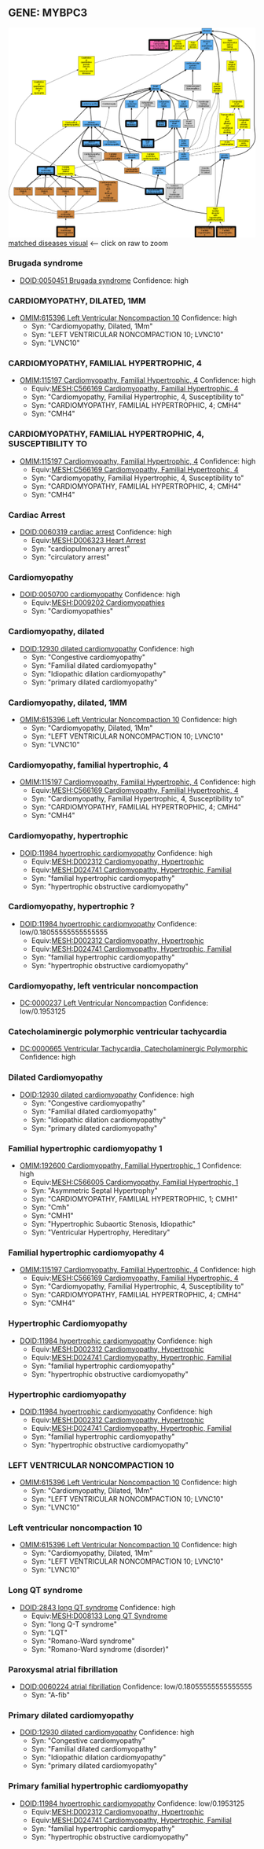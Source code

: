 
## GENE: MYBPC3

![image](MYBPC3.png)
[matched diseases visual](MYBPC3.png)  <-- click on raw to zoom


### Brugada syndrome
 * [DOID:0050451 Brugada syndrome](http://beta.monarchinitiative.org/disease/DOID:0050451) Confidence: high

### CARDIOMYOPATHY, DILATED, 1MM
 * [OMIM:615396 Left Ventricular Noncompaction 10](http://beta.monarchinitiative.org/disease/OMIM:615396) Confidence: high
    * Syn: "Cardiomyopathy, Dilated, 1Mm"
    * Syn: "LEFT VENTRICULAR NONCOMPACTION 10; LVNC10"
    * Syn: "LVNC10"

### CARDIOMYOPATHY, FAMILIAL HYPERTROPHIC, 4
 * [OMIM:115197 Cardiomyopathy, Familial Hypertrophic, 4](http://beta.monarchinitiative.org/disease/OMIM:115197) Confidence: high
    * Equiv:[MESH:C566169 Cardiomyopathy, Familial Hypertrophic, 4](http://beta.monarchinitiative.org/disease/MESH:C566169)
    * Syn: "Cardiomyopathy, Familial Hypertrophic, 4, Susceptibility to"
    * Syn: "CARDIOMYOPATHY, FAMILIAL HYPERTROPHIC, 4; CMH4"
    * Syn: "CMH4"

### CARDIOMYOPATHY, FAMILIAL HYPERTROPHIC, 4, SUSCEPTIBILITY TO
 * [OMIM:115197 Cardiomyopathy, Familial Hypertrophic, 4](http://beta.monarchinitiative.org/disease/OMIM:115197) Confidence: high
    * Equiv:[MESH:C566169 Cardiomyopathy, Familial Hypertrophic, 4](http://beta.monarchinitiative.org/disease/MESH:C566169)
    * Syn: "Cardiomyopathy, Familial Hypertrophic, 4, Susceptibility to"
    * Syn: "CARDIOMYOPATHY, FAMILIAL HYPERTROPHIC, 4; CMH4"
    * Syn: "CMH4"

### Cardiac Arrest
 * [DOID:0060319 cardiac arrest](http://beta.monarchinitiative.org/disease/DOID:0060319) Confidence: high
    * Equiv:[MESH:D006323 Heart Arrest](http://beta.monarchinitiative.org/disease/MESH:D006323)
    * Syn: "cardiopulmonary arrest"
    * Syn: "circulatory arrest"

### Cardiomyopathy
 * [DOID:0050700 cardiomyopathy](http://beta.monarchinitiative.org/disease/DOID:0050700) Confidence: high
    * Equiv:[MESH:D009202 Cardiomyopathies](http://beta.monarchinitiative.org/disease/MESH:D009202)
    * Syn: "Cardiomyopathies"

### Cardiomyopathy, dilated
 * [DOID:12930 dilated cardiomyopathy](http://beta.monarchinitiative.org/disease/DOID:12930) Confidence: high
    * Syn: "Congestive cardiomyopathy"
    * Syn: "Familial dilated cardiomyopathy"
    * Syn: "Idiopathic dilation cardiomyopathy"
    * Syn: "primary dilated cardiomyopathy"

### Cardiomyopathy, dilated, 1MM
 * [OMIM:615396 Left Ventricular Noncompaction 10](http://beta.monarchinitiative.org/disease/OMIM:615396) Confidence: high
    * Syn: "Cardiomyopathy, Dilated, 1Mm"
    * Syn: "LEFT VENTRICULAR NONCOMPACTION 10; LVNC10"
    * Syn: "LVNC10"

### Cardiomyopathy, familial hypertrophic, 4
 * [OMIM:115197 Cardiomyopathy, Familial Hypertrophic, 4](http://beta.monarchinitiative.org/disease/OMIM:115197) Confidence: high
    * Equiv:[MESH:C566169 Cardiomyopathy, Familial Hypertrophic, 4](http://beta.monarchinitiative.org/disease/MESH:C566169)
    * Syn: "Cardiomyopathy, Familial Hypertrophic, 4, Susceptibility to"
    * Syn: "CARDIOMYOPATHY, FAMILIAL HYPERTROPHIC, 4; CMH4"
    * Syn: "CMH4"

### Cardiomyopathy, hypertrophic
 * [DOID:11984 hypertrophic cardiomyopathy](http://beta.monarchinitiative.org/disease/DOID:11984) Confidence: high
    * Equiv:[MESH:D002312 Cardiomyopathy, Hypertrophic](http://beta.monarchinitiative.org/disease/MESH:D002312)
    * Equiv:[MESH:D024741 Cardiomyopathy, Hypertrophic, Familial](http://beta.monarchinitiative.org/disease/MESH:D024741)
    * Syn: "familial hypertrophic cardiomyopathy"
    * Syn: "hypertrophic obstructive cardiomyopathy"

### Cardiomyopathy, hypertrophic ?
 * [DOID:11984 hypertrophic cardiomyopathy](http://beta.monarchinitiative.org/disease/DOID:11984) Confidence: low/0.18055555555555555
    * Equiv:[MESH:D002312 Cardiomyopathy, Hypertrophic](http://beta.monarchinitiative.org/disease/MESH:D002312)
    * Equiv:[MESH:D024741 Cardiomyopathy, Hypertrophic, Familial](http://beta.monarchinitiative.org/disease/MESH:D024741)
    * Syn: "familial hypertrophic cardiomyopathy"
    * Syn: "hypertrophic obstructive cardiomyopathy"

### Cardiomyopathy, left ventricular noncompaction
 * [DC:0000237 Left Ventricular Noncompaction](http://beta.monarchinitiative.org/disease/DC:0000237) Confidence: low/0.1953125

### Catecholaminergic polymorphic ventricular tachycardia
 * [DC:0000665 Ventricular Tachycardia, Catecholaminergic Polymorphic](http://beta.monarchinitiative.org/disease/DC:0000665) Confidence: high

### Dilated Cardiomyopathy
 * [DOID:12930 dilated cardiomyopathy](http://beta.monarchinitiative.org/disease/DOID:12930) Confidence: high
    * Syn: "Congestive cardiomyopathy"
    * Syn: "Familial dilated cardiomyopathy"
    * Syn: "Idiopathic dilation cardiomyopathy"
    * Syn: "primary dilated cardiomyopathy"

### Familial hypertrophic cardiomyopathy 1
 * [OMIM:192600 Cardiomyopathy, Familial Hypertrophic, 1](http://beta.monarchinitiative.org/disease/OMIM:192600) Confidence: high
    * Equiv:[MESH:C566005 Cardiomyopathy, Familial Hypertrophic, 1](http://beta.monarchinitiative.org/disease/MESH:C566005)
    * Syn: "Asymmetric Septal Hypertrophy"
    * Syn: "CARDIOMYOPATHY, FAMILIAL HYPERTROPHIC, 1; CMH1"
    * Syn: "Cmh"
    * Syn: "CMH1"
    * Syn: "Hypertrophic Subaortic Stenosis, Idiopathic"
    * Syn: "Ventricular Hypertrophy, Hereditary"

### Familial hypertrophic cardiomyopathy 4
 * [OMIM:115197 Cardiomyopathy, Familial Hypertrophic, 4](http://beta.monarchinitiative.org/disease/OMIM:115197) Confidence: high
    * Equiv:[MESH:C566169 Cardiomyopathy, Familial Hypertrophic, 4](http://beta.monarchinitiative.org/disease/MESH:C566169)
    * Syn: "Cardiomyopathy, Familial Hypertrophic, 4, Susceptibility to"
    * Syn: "CARDIOMYOPATHY, FAMILIAL HYPERTROPHIC, 4; CMH4"
    * Syn: "CMH4"

### Hypertrophic Cardiomyopathy
 * [DOID:11984 hypertrophic cardiomyopathy](http://beta.monarchinitiative.org/disease/DOID:11984) Confidence: high
    * Equiv:[MESH:D002312 Cardiomyopathy, Hypertrophic](http://beta.monarchinitiative.org/disease/MESH:D002312)
    * Equiv:[MESH:D024741 Cardiomyopathy, Hypertrophic, Familial](http://beta.monarchinitiative.org/disease/MESH:D024741)
    * Syn: "familial hypertrophic cardiomyopathy"
    * Syn: "hypertrophic obstructive cardiomyopathy"

### Hypertrophic cardiomyopathy
 * [DOID:11984 hypertrophic cardiomyopathy](http://beta.monarchinitiative.org/disease/DOID:11984) Confidence: high
    * Equiv:[MESH:D002312 Cardiomyopathy, Hypertrophic](http://beta.monarchinitiative.org/disease/MESH:D002312)
    * Equiv:[MESH:D024741 Cardiomyopathy, Hypertrophic, Familial](http://beta.monarchinitiative.org/disease/MESH:D024741)
    * Syn: "familial hypertrophic cardiomyopathy"
    * Syn: "hypertrophic obstructive cardiomyopathy"

### LEFT VENTRICULAR NONCOMPACTION 10
 * [OMIM:615396 Left Ventricular Noncompaction 10](http://beta.monarchinitiative.org/disease/OMIM:615396) Confidence: high
    * Syn: "Cardiomyopathy, Dilated, 1Mm"
    * Syn: "LEFT VENTRICULAR NONCOMPACTION 10; LVNC10"
    * Syn: "LVNC10"

### Left ventricular noncompaction 10
 * [OMIM:615396 Left Ventricular Noncompaction 10](http://beta.monarchinitiative.org/disease/OMIM:615396) Confidence: high
    * Syn: "Cardiomyopathy, Dilated, 1Mm"
    * Syn: "LEFT VENTRICULAR NONCOMPACTION 10; LVNC10"
    * Syn: "LVNC10"

### Long QT syndrome
 * [DOID:2843 long QT syndrome](http://beta.monarchinitiative.org/disease/DOID:2843) Confidence: high
    * Equiv:[MESH:D008133 Long QT Syndrome](http://beta.monarchinitiative.org/disease/MESH:D008133)
    * Syn: "long Q-T syndrome"
    * Syn: "LQT"
    * Syn: "Romano-Ward syndrome"
    * Syn: "Romano-Ward syndrome (disorder)"

### Paroxysmal atrial fibrillation
 * [DOID:0060224 atrial fibrillation](http://beta.monarchinitiative.org/disease/DOID:0060224) Confidence: low/0.18055555555555555
    * Syn: "A-fib"

### Primary dilated cardiomyopathy
 * [DOID:12930 dilated cardiomyopathy](http://beta.monarchinitiative.org/disease/DOID:12930) Confidence: high
    * Syn: "Congestive cardiomyopathy"
    * Syn: "Familial dilated cardiomyopathy"
    * Syn: "Idiopathic dilation cardiomyopathy"
    * Syn: "primary dilated cardiomyopathy"

### Primary familial hypertrophic cardiomyopathy
 * [DOID:11984 hypertrophic cardiomyopathy](http://beta.monarchinitiative.org/disease/DOID:11984) Confidence: low/0.1953125
    * Equiv:[MESH:D002312 Cardiomyopathy, Hypertrophic](http://beta.monarchinitiative.org/disease/MESH:D002312)
    * Equiv:[MESH:D024741 Cardiomyopathy, Hypertrophic, Familial](http://beta.monarchinitiative.org/disease/MESH:D024741)
    * Syn: "familial hypertrophic cardiomyopathy"
    * Syn: "hypertrophic obstructive cardiomyopathy"
